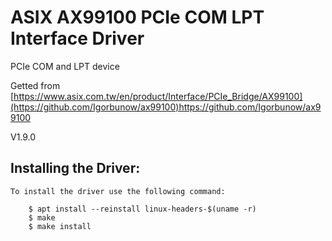 # ASIX AX99100 PCIe COM LPT Interface Driver

PCIe COM and LPT device

Getted from 
[https://www.asix.com.tw/en/product/Interface/PCIe_Bridge/AX99100](https://github.com/Igorbunow/ax99100)https://github.com/Igorbunow/ax99100

V1.9.0

Installing the Driver:
----------------------

	To install the driver use the following command:
		
		$ apt install --reinstall linux-headers-$(uname -r)
		$ make
		$ make install
